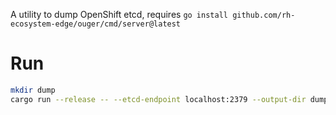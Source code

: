 A utility to dump OpenShift etcd, requires `go install github.com/rh-ecosystem-edge/ouger/cmd/server@latest`

# Run

```bash
mkdir dump
cargo run --release -- --etcd-endpoint localhost:2379 --output-dir dump
```

